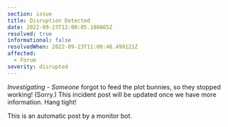 ```yaml
---
section: issue
title: Disruption Detected
date: 2022-09-23T12:00:05.108865Z
resolved: true
informational: false
resolvedWhen: 2022-09-23T11:00:48.499121Z
affected:
  - Forum
severity: disrupted
---
```

*Investigating* - _Someone_ forgot to feed the plot bunnies, so they stopped working! (Sorry.) This incident post will be updated once we have more information. Hang tight!

This is an automatic post by a monitor bot.
        